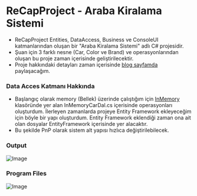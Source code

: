 # ReCapProject - Araba Kiralama Sistemi
- ReCapProject Entities, DataAccess, Business ve ConsoleUI katmanlarından oluşan bir "Araba Kiralama Sistemi" adlı C# projesidir. 
- Şuan için 3 farklı nesne (Car, Color ve Brand) ve operasyonlarından oluşan bu proje zaman içerisinde geliştirilecektir.
- Proje hakkındaki detayları zaman içerisinde [blog sayfamda](https://www.hasanbaskin.com) paylaşacağım. 


### Data Acces Katmanı Hakkında
- Başlangıç olarak memory (Bellek) üzerinde çalıştığım için [InMemory](https://github.com/hsnbskn/ReCapProject/tree/master/DataAccess/Concrete/InMemory) klasöründe yer alan InMemoryCarDal.cs içerisinde operasyonları oluşturdum. İlerleyen zamanlarda projeye Entity Framework ekleyeceğim için böyle bir yapı oluşturdum. Entity Framework eklendiği zaman ona ait olan dosyalar EntityFramework içerisinde yer alacaktır.
- Bu şekilde PnP olarak sistem alt yapısı hızlıca değiştirilebilecek.

### Output

![Image](https://i.hizliresim.com/PDDu1H.jpg)

### Program Files

![Image](https://i.hizliresim.com/IJF9GI.jpg)
